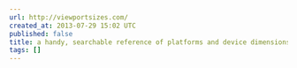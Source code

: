 ```yaml
---
url: http://viewportsizes.com/
created_at: 2013-07-29 15:02 UTC
published: false
title: a handy, searchable reference of platforms and device dimensions
tags: []
---
```



